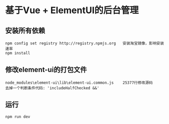 # 基于Vue + ElementUI的后台管理

## 安装所有依赖
    npm config set registry http://registry.npmjs.org   安装淘宝镜像，影响安装速率
    npm install

## 修改element-ui的打包文件
    node_modules\element-ui\lib\element-ui.common.js    25377行修改源码
    去掉一个判断条件代码: 'includeHalfChecked &&'

## 运行
    npm run dev